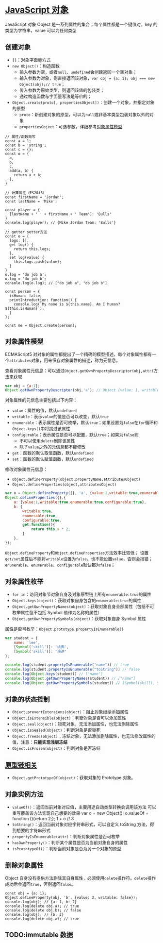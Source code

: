 # [JavaScript 对象](https://developer.mozilla.org/zh-CN/docs/Web/JavaScript/Reference/Global_Objects/Object)

JavaScript 对象 Object 是一系列属性的集合；每个属性都是一个键值对，key 的类型为字符串，value 可以为任何类型

## 创建对象

- `{}`：对象字面量方式
- `new Object()`：构造函数
  - 输入参数为空，或者`null`、`undefined`会创建返回一个空对象；
  - 输入参数为对象，则直接返回该对象，`var obj = {a: 1}; obj === new Object(obj);// true`；
  - 传入参数为原始类型，则返回该值的包装类；
  - 通过构造函数与字面量写法是等价的；
- `Object.create(proto[, propertiesObject])`：创建一个对象，并指定对象的原型
  - `proto`：新创建对象的原型，可以为`null`或非基本类型包装对象以外的对象
  - `propertiesObject`：可选参数，详细参考[对象属性模型](#对象属性模型)

```JS 字面量初始化
// 属性/函数简写
const a = 1;
const b = 'string';
const c = {};
const o = {
  a,
  b,
  c,
  add(a, b) {
    return a + b;
  },
}

// 计算属性（ES2015）
const firstName = 'Jordan';
const lastName = 'Mike';

const player = {
  [lastName + ' ' + firstName + ' Team']: 'Bulls'
}
console.log(player); // {Mike Jordan Team: 'Bulls'}

// getter setter方法
const o = {
  logs: [],
  get log() {
    return this.logs;
  },
  set log(value) {
    this.logs.push(value);
  }
}
o.log = 'do job a';
o.log = 'do job b';
console.log(o.log); // ["do job a", "do job b"]
```

```JS
const person = {
  isHuman: false,
  printIntroduction: function() {
    console.log(`My name is ${this.name}. Am I human? ${this.isHuman}`);
  }
};

const me = Object.create(person);
```

## 对象属性模型

ECMAScript5 对对象的属性都提出了一个精确的模型描述，每个对象属性都有一个`attributes`对象，用来保存对象属性的描述，称为元信息。

查看对象属性元信息：可以通过`Object.getOwnPropertyDescriptor(obj,attr)`方法来获取

```JavaScript
var obj = {a:1};
Object.getOwnPropertyDescriptor(obj,'a'); // Object {value: 1, writable: true, enumerable: true, configurable: true}
```

对象属性的元信息主要包括以下内容：

- `value`：属性的值，默认`undefined`
- `writable`：表示`value`的值是否可以改变，默认`true`
- `enumerable`：表示属性是否可枚举，默认`true`；如果设置为`false`在`for`循环和`Object.keys()`中将跳过该属性
- `configurable`：表示属性是否可以配置，默认`true`；如果为`false`则
  - 不可以使用`delete`删除该属性
  - 除了`value`之外的元信息都不能修改
- `get`：函数的默认取值函数，默认`undefined`
- `set`：函数的默认赋值函数，默认`undefined`

修改对象属性元信息：

- `Object.defineProperty(object,propertyName,attributesObject)`
- `Object.defineProperties(object,attributesObject)`

```JavaScript
var o = Object.defineProperty({}, 'a', {value:1,writable:true,enumerable:true,configurable:true});
Object.defineProperties({},{
    a: {value:1,writable:true,enumerable:true,configurable:true},
    b: {
        writable:true,
        enumerable:true,
        configurable:true,
        get:function(){
            return this.a * 2;
        }
    },
});
```

`Object.defineProperty`和`Object.defineProperties`方法效率比较低；
设置`get/set`属性后不能将`writable`设置为`false`，也不能设置`value`，否则会报错；
`enumerable`、`enumerable`、`configurable`默认都为`false`；

## 对象属性枚举

- `for in`：访问对象节对象自身及对象原型链上所有`enumerable:true`的属性
- `Object.keys(object)`：获取对象自身包含的`enumerable:true`的属性
- `Object.getOwnPropertyNames(object)`：获取对象自身全部属性（包括不可枚举属性但不包括 Symbol 值作为名称的属性）
- `Object.getOwnPropertySymbols(object)`：获取对象自身 Symbol 属性

属性是否可枚举：`Object.prototype.propertyIsEnumerable()`

```JavaScript
var student = {
    name: 'lee',
    [Symbol('skill')]: '绘画',
    [Symbol('skill')]: '演讲'
};

console.log(student.propertyIsEnumerable("name")) // true
console.log(student.propertyIsEnumerable("toString")) // false
console.log(Object.keys(student)) // ["name"]
console.log(Object.getOwnPropertyNames(student)) // ["name"]
console.log(Object.getOwnPropertySymbols(student)) // [Symbol(skill), Symbol(skill)]
```

## 对象的状态控制

- `Object.preventExtensions(object)`：阻止对象继续添加属性
- `Object.isExtensible(object)`：判断对象是否可以添加属性
- `Object.seal(object)`：锁死对象，无法添加属性，也无法删除属性
- `Object.isSealed(object)`：判断对象是否锁死
- `Object.freeze(object)`：冻结对象，无法添加删除属性，也无法修改属性的值，注意：**只能实现浅层冻结**
- `Object.isFrozen(object)`：判断对象是否冻结

## [原型链相关](../01.OOP/3.1.继承%20-%20原型链.md)

- `Object.getPrototypeOf(object)`：获取对象的 Prototype 对象。

## 对象实例方法

- `valueOf()`：返回当前对象对应值，主要用途自动类型转换会调用该方法
  可以重写覆盖该方法实现自己想要的效果
  var o = new Object();
  o.valueOf = function (){return 2;};
  1 + o // 3
- `toString()`：返回当前对象对应字符串形式，可以自定义 toString 方法，得到想要的字符串形式
- `propertyIsEnumerable(attr)`：判断对象属性是否可枚举
- `hasOwnProperty()`：判断某个属性是否为当前对象自身的属性
- `isPrototypeOf()`：判断当前对象是否为另一个对象的原型

## 删除对象属性

Object 自身没有提供方法删除其自身属性，必须使用`delete`操作符。`delete`操作成功后会返回`true`，否则返回`false`。

```JS
const obj = {a: 1};
Object.defineProperty(obj, 'b', {value: 2, writable: false});
console.log(obj); // {a: 1, b: 2}
console.log(delete obj.a); // true
console.log(delete obj.b); // false
console.log(obj); // {b: 2}
console.log(delete obj.a); // true
```

## TODO:immutable 数据
